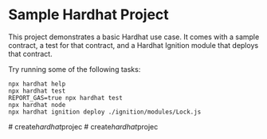 # Sample Hardhat Project

This project demonstrates a basic Hardhat use case. It comes with a sample contract, a test for that contract, and a Hardhat Ignition module that deploys that contract.

Try running some of the following tasks:

```shell
npx hardhat help
npx hardhat test
REPORT_GAS=true npx hardhat test
npx hardhat node
npx hardhat ignition deploy ./ignition/modules/Lock.js
```
#   c r e a t e _ h a r d h a t _ p r o j e c  
 #   c r e a t e _ h a r d h a t _ p r o j e c  
 